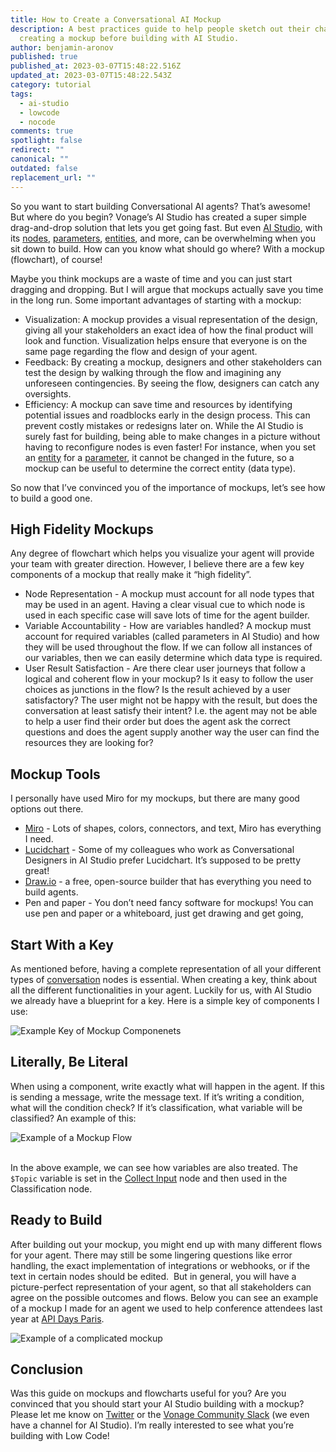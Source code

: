 ```yaml
---
title: How to Create a Conversational AI Mockup
description: A best practices guide to help people sketch out their chatbots by
  creating a mockup before building with AI Studio.
author: benjamin-aronov
published: true
published_at: 2023-03-07T15:48:22.516Z
updated_at: 2023-03-07T15:48:22.543Z
category: tutorial
tags:
  - ai-studio
  - lowcode
  - nocode
comments: true
spotlight: false
redirect: ""
canonical: ""
outdated: false
replacement_url: ""
---
```

So you want to start building Conversational AI agents? That’s awesome! But where do you begin? Vonage’s AI Studio has created a super simple drag-and-drop solution that lets you get going fast. But even [AI Studio](https://studio.docs.ai.vonage.com/), with its [nodes](https://studio.docs.ai.vonage.com/voice/nodes), [parameters](https://studio.docs.ai.vonage.com/properties-1/parameters), [entities](https://studio.docs.ai.vonage.com/properties-1/entities), and more, can be overwhelming when you sit down to build. How can you know what should go where? With a mockup (flowchart), of course!

Maybe you think mockups are a waste of time and you can just start dragging and dropping. But I will argue that mockups actually save you time in the long run. Some important advantages of starting with a mockup:

* Visualization: A mockup provides a visual representation of the design, giving all your stakeholders an exact idea of how the final product will look and function. Visualization helps ensure that everyone is on the same page regarding the flow and design of your agent.
* Feedback: By creating a mockup, designers and other stakeholders can test the design by walking through the flow and imagining any unforeseen contingencies. By seeing the flow, designers can catch any oversights.
* Efficiency: A mockup can save time and resources by identifying potential issues and roadblocks early in the design process. This can prevent costly mistakes or redesigns later on. While the AI Studio is surely fast for building, being able to make changes in a picture without having to reconfigure nodes is even faster! For instance, when you set an [entity](https://studio.docs.ai.vonage.com/properties-1/entities) for a [parameter](https://studio.docs.ai.vonage.com/properties-1/parameters), it cannot be changed in the future, so a mockup can be useful to determine the correct entity (data type).

So now that I’ve convinced you of the importance of mockups, let’s see how to build a good one.

## High Fidelity Mockups

Any degree of flowchart which helps you visualize your agent will provide your team with greater direction. However, I believe there are a few key components of a mockup that really make it “high fidelity”.

* Node Representation - A mockup must account for all node types that may be used in an agent. Having a clear visual cue to which node is used in each specific case will save lots of time for the agent builder.
* Variable Accountability - How are variables handled? A mockup must account for required variables (called parameters in AI Studio) and how they will be used throughout the flow. If we can follow all instances of our variables, then we can easily determine which data type is required. 
* User Result Satisfaction - Are there clear user journeys that follow a logical and coherent flow in your mockup? Is it easy to follow the user choices as junctions in the flow? Is the result achieved by a user satisfactory? The user might not be happy with the result, but does the conversation at least satisfy their intent? I.e. the agent may not be able to help a user find their order but does the agent ask the correct questions and does the agent supply another way the user can find the resources they are looking for? 

## Mockup Tools

I personally have used Miro for my mockups, but there are many good options out there. 

* [Miro](http://miro.com) - Lots of shapes, colors, connectors, and text, Miro has everything I need.
* [Lucidchart](http://lucidchart.com) - Some of my colleagues who work as Conversational Designers in AI Studio prefer Lucidchart. It’s supposed to be pretty great!
* [Draw.io](http://draw.io) - a free, open-source builder that has everything you need to build agents.
* Pen and paper - You don’t need fancy software for mockups! You can use pen and paper or a whiteboard, just get drawing and get going,

## Start With a Key

As mentioned before, having a complete representation of all your different types of [conversation](https://studio.docs.ai.vonage.com/whatsapp/nodes/conversation) nodes is essential. When creating a key, think about all the different functionalities in your agent. Luckily for us, with AI Studio we already have a blueprint for a key. Here is a simple key of components I use:

![Example Key of Mockup Componenets](/content/blog/how-to-create-a-conversational-ai-mockup/screenshot-2023-03-07-at-13.04.49.png "key-of-mockup-components.png")

## Literally, Be Literal

When using a component, write exactly what will happen in the agent. If this is sending a message, write the message text. If it’s writing a condition, what will the condition check? If it’s classification, what variable will be classified? An example of this:

![Example of a Mockup Flow](/content/blog/how-to-create-a-conversational-ai-mockup/screenshot-2023-03-07-at-13.10.14.png "conversational-ai-flow-mockup.png")

\
In the above example, we can see how variables are also treated. The `$Topic` variable is set in the [Collect Input](https://studio.docs.ai.vonage.com/whatsapp/nodes/conversation/collect-input) node and then used in the Classification node.

## Ready to Build

After building out your mockup, you might end up with many different flows for your agent. There may still be some lingering questions like error handling, the exact implementation of integrations or webhooks, or if the text in certain nodes should be edited.  But in general, you will have a picture-perfect representation of your agent, so that all stakeholders can agree on the possible outcomes and flows. Below you can see an example of a mockup I made for an agent we used to help conference attendees last year at [API Days Paris](<https://developer.vonage.com/en/blog/closing-2022-with-apidays-and-devcity-paris#connecting-with-more-developers)>). 

![Example of a complicated mockup](/content/blog/how-to-create-a-conversational-ai-mockup/apidays-flowchart.png "complicated-conversational-ai-mockup.png")

## Conclusion

Was this guide on mockups and flowcharts useful for you? Are you convinced that you should start your AI Studio building with a mockup? Please let me know on [Twitter](https://twitter.com/AronovBenjamin) or the [Vonage Community Slack](https://developer.vonage.com/en/community/slack) (we even have a channel for AI Studio). I’m really interested to see what you’re building with Low Code!